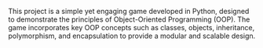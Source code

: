 This project is a simple yet engaging game developed in Python, designed to demonstrate the principles of Object-Oriented Programming (OOP). The game incorporates key OOP concepts such as classes, objects, inheritance, polymorphism, and encapsulation to provide a modular and scalable design.
